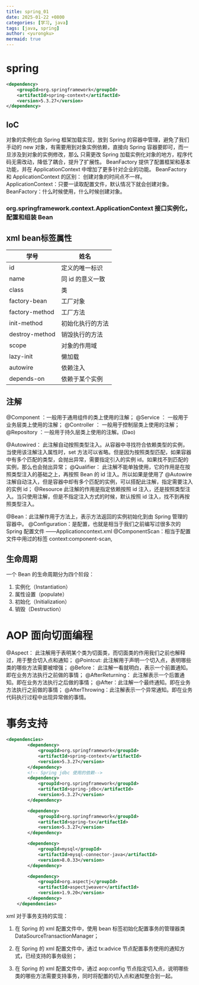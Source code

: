 ```yaml
---
title: spring_01
date: 2025-01-22 +0800
categories: [学习, java]
tags: [java, spring]
author: <yurongku>  
mermaid: true
---
```


# spring
```xml
<dependency>
	<groupId>org.springframework</groupId>
	<artifactId>spring-context</artifactId>
	<version>5.3.27</version>
</dependency>
```
## IoC
对象的实例化由 Spring 框架加载实现，放到 Spring 的容器中管理，避免了我们手动的 new 对象，有需要用到对象实例依赖，直接向 Spring 容器要即可，而一旦涉及到对象的实例修改，那么 只需更改 Spring 加载实例化对象的地方，程序代码无需改动，降低了耦合，提升了扩展性。
BeanFactory 提供了配置框架和基本功能，并在 ApplicationContext 中增加了更多针对企业的功能。
BeanFactory 和 ApplicationContext 的区别： 创建对象的时间点不一样。
ApplicationContext：只要一读取配置文件，默认情况下就会创建对象。
BeanFactory：什么时候使用，什么时候创建对象。

### org.springframework.context.ApplicationContext 接口实例化，配置和组装 Bean

## xml bean标签属性
| 学号           | 姓名             |
| -------------- | ---------------- |
| id             | 定义的唯一标识   |
| name           | 同 id 的意义一致 |
| class          | 类               |
| factory-bean   | 工厂对象         |
| factory-method | 工厂方法         |
| init-method    | 初始化执行的方法 |
| destroy-method | 销毁执行的方法   |
| scope          | 对象的作用域     |
| lazy-init      | 懒加载           |
| autowire       | 依赖注入         |
| depends-on     | 依赖于某个实例   |


## 注解
@Component ：一般用于通用组件的类上使用的注解；
@Service ： 一般用于业务层类上使用的注解；
@Controller ： 一般用于控制层类上使用的注解；
@Repository ：一般用于持久层类上使用的注解。(Dao)

@Autowired： 此注解自动按照类型注入。从容器中寻找符合依赖类型的实例，当使用该注解注入属性时，set 方法可以省略。但是因为按照类型匹配，如果容器中有多个匹配的类型，会抛出异常，需要指定引入的实例 id。如果找不到匹配的实例，那么也会抛出异常；
@Qualifier： 此注解不能单独使用，它的作用是在按照类型注入的基础之上，再按照 Bean 的 id 注入。所以如果是使用了 @Autowire 注解自动注入，但是容器中却有多个匹配的实例，可以搭配此注解，指定需要注入的实例 id；
@Resource 此注解的作用是指定依赖按照 id 注入，还是按照类型注入。当只使用注解，但是不指定注入方式的时候，默认按照 id 注入，找不到再按照类型注入。

@Bean：此注解作用于方法上，表示方法返回的实例初始化到由 Spring 管理的容器中。
@Configuration：是配置，也就是相当于我们之前编写过很多次的 Spring 配置文件 ——Applicationcontext.xml
@ComponentScan：相当于配置文件中用过的标签 context:component-scan,

## 生命周期
一个 Bean 的生命周期分为四个阶段：

1. 实例化（Instantiation）
2. 属性设置（populate）
3. 初始化（Initialization）
4. 销毁（Destruction）

# AOP 面向切面编程

@Aspect： 此注解用于表明某个类为切面类，而切面类的作用我们之前也解释过，用于整合切入点和通知；
@Pointcut: 此注解用于声明一个切入点，表明哪些类的哪些方法需要被增强；
@Before： 此注解一看就明白，表示一个前置通知。即在业务方法执行之前做的事情；
@AfterReturning： 此注解表示一个后置通知。即在业务方法执行之后做的事情；
@After：此注解一个最终通知。即在业务方法执行之前做的事情；
@AfterThrowing：此注解表示一个异常通知。即在业务代码执行过程中出现异常做的事情。


# 事务支持

```xml
<dependencies>
        <dependency>
            <groupId>org.springframework</groupId>
            <artifactId>spring-context</artifactId>
            <version>5.3.27</version>
        </dependency>
        <!-- Spring jdbc 使用的依赖-->
        <dependency>
            <groupId>org.springframework</groupId>
            <artifactId>spring-jdbc</artifactId>
            <version>5.3.27</version>
        </dependency>

        <dependency>
            <groupId>org.springframework</groupId>
            <artifactId>spring-tx</artifactId>
            <version>5.3.27</version>
        </dependency>

        <dependency>
            <groupId>mysql</groupId>
            <artifactId>mysql-connector-java</artifactId>
            <version>8.0.33</version>
        </dependency>

        <dependency>
            <groupId>org.aspectj</groupId>
            <artifactId>aspectjweaver</artifactId>
            <version>1.9.20</version>
        </dependency>
    </dependencies>
```

 xml 对于事务支持的实现：

1. 在 Spring 的 xml 配置文件中，使用 bean 标签初始化配置事务的管理器类 DataSourceTransactionManager；

2. 在 Spring 的 xml 配置文件中，通过 tx:advice 节点配置事务使用的通知方式，已经支持的事务级别；

3. 在 Spring 的 xml 配置文件中，通过 aop:config 节点指定切入点，说明哪些类的哪些方法需要支持事务，同时将配置的切入点和通知整合到一起。
